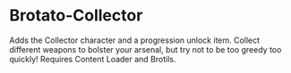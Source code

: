 # Brotato-Collector
Adds the Collector character and a progression unlock item. Collect different weapons to bolster your arsenal, but try not to be too greedy too quickly!
Requires Content Loader and Brotils.
